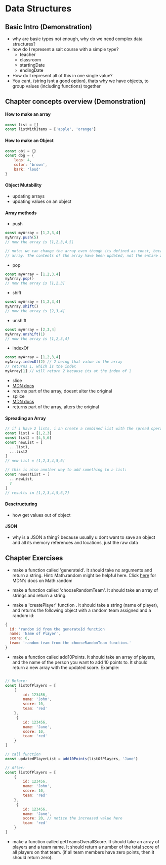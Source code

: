 # Data Structures

## Basic Intro (Demonstration)

-   why are basic types not enough, why do we need complex data structures?
-   how do I represent a sait course with a simple type?
    -   teacher
    -   classroom
    -   startingDate
    -   endingDate
-   How do I represent all of this in one single value?
-   You cant, (string isnt a good option), thats why we have objects, to group values (including functions) together

## Chapter concepts overview (Demonstration)

#### How to make an array

```js
const list = []
const listWithItems = ['apple', 'orange']
```

#### How to make an Object
```js
const obj = {}
const dog = {
    legs: 4,
    color: 'brown',
    bark: 'loud'
}
```

#### Object Mutability
-   updating arrays
-   updating values on an object

#### Array methods
-   push
```js
const myArray = [1,2,3,4]
myArray.push(5)
// now the array is [1,2,3,4,5]

// note: we can change the array even though its defined as const, because its still pointing to the same
// array. The contents of the array have been updated, not the entire array reference.

```
- pop
```js
const myArray = [1,2,3,4]
myArray.pop()
// now the array is [1,2,3]
```
-   shift
```js
const myArray = [1,2,3,4]
myArray.shift()
// now the array is [2,3,4]
```
-   unshift
```js
const myArray = [2,3,4]
myArray.unshift(1)
// now the array is [1,2,3,4]
```
-   indexOf
```js
const myArray = [1,2,3,4]
myArray.indexOf(2) // 2 being that value in the array
// returns 1, which is the index
myArray[1] // will return 2 because its at the index of 1
```
-   slice
  - [MDN docs](https://developer.mozilla.org/en-US/docs/Web/JavaScript/Reference/Global_Objects/Array/slice)
  - returns part of the array, doesnt alter the original
-   splice
  - [MDN docs](https://developer.mozilla.org/en-US/docs/Web/JavaScript/Reference/Global_Objects/Array/splice)
  - returns part of the array, alters the original 

#### Spreading an Array

```js
// if i have 2 lists, i an create a combined list with the spread operator:
const list1 = [1,2,3]
const list2 = [4,5,6]
const newList = [
  ...list1,
  ...list2
]
// new list = [1,2,3,4,5,6]

// this is also another way to add something to a list:
const newestList = [
  ...newList,
  7
]
// results in [1,2,3,4,5,6,7]
```

#### Desctructuring

-   how get values out of object

#### JSON

-   why is a JSON a thing? because usually u dont want to save an object and all its memory references and locations, just the raw data

## Chapter Exercises

- make a function called 'generateId'. It should take no arguments and return a string. Hint: Math.random might be helpful here. Click [here](https://developer.mozilla.org/en-US/docs/Web/JavaScript/Reference/Global_Objects/Math/random) for MDN's docs on Math.random

- make a function called 'chooseRandomTeam'. It should take an array of strings and return a string.

-   make a 'createPlayer' function . It should take a string (name of player), and returns the following object with a random team assigned and a random id:
```js
{
  id: 'random id from the generateId function
  name: 'Name of Player',
  score: 0,
  team: 'random team from the chooseRandomTeam function.'
}
```

-   make a function called add10Points. It should take an array of players, and the name of the person you want to add 10 points to. It should return a new array with the updated score. Example:


```js

// Before:
const listOfPlayers = [
    {
        id: 123456,
        name: 'John',
        score: 10,
        team: 'red'
    },
     {
        id: 123456,
        name: 'Jane',
        score: 10,
        team: 'red'
    }
]

// call function
const updatedPlayerList = add10Points(listOfPlayers, 'Jane')

// After:
const listOfPlayers = [
    {
        id: 123456,
        name: 'John',
        score: 10,
        team: 'red'
    },
     {
        id: 123456,
        name: 'Jane',
        score: 20, // notice the increased value here
        team: 'red'
    }
]
```

- make a function called getTeamsOverallScore. It should take an array of players and a team name. It should return a number of the total score of all players on that team. (if all team members have zero points, then it should return zero).


